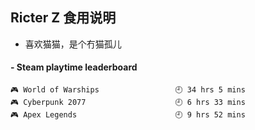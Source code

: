 ## Ricter Z 食用说明
- 喜欢猫猫，是个冇猫孤儿

<!-- steam-box start -->
#### - Steam playtime leaderboard
```text
🎮 World of Warships                 🕘 34 hrs 5 mins
🎮 Cyberpunk 2077                    🕘 6 hrs 33 mins
🎮 Apex Legends                      🕘 9 hrs 52 mins
```
<!-- Powered by https://github.com/YouEclipse/steam-box . -->
<!-- steam-box end -->
